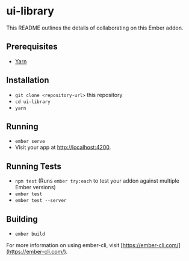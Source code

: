 # ui-library

This README outlines the details of collaborating on this Ember addon.

## Prerequisites

* [Yarn](https://yarnpkg.com/en/docs/install)

## Installation

* `git clone <repository-url>` this repository
* `cd ui-library`
* `yarn`

## Running

* `ember serve`
* Visit your app at [http://localhost:4200](http://localhost:4200).

## Running Tests

* `npm test` (Runs `ember try:each` to test your addon against multiple Ember versions)
* `ember test`
* `ember test --server`

## Building

* `ember build`

For more information on using ember-cli, visit [https://ember-cli.com/](https://ember-cli.com/).
